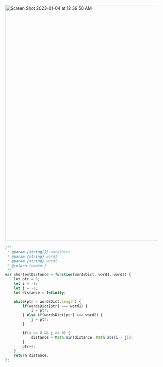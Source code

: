 <img width="776" alt="Screen Shot 2023-01-04 at 12 39 50 AM" src="https://user-images.githubusercontent.com/37787994/210498212-9cf40ba3-2fa5-4a07-b727-a5162fd8841c.png">


```js
/**
 * @param {string[]} wordsDict
 * @param {string} word1
 * @param {string} word2
 * @return {number}
 */
var shortestDistance = function(wordsDict, word1, word2) {
    let ptr = 0;
    let i = -1;
    let j = -1;
    let distance = Infinity;

    while(ptr < wordsDict.length) {
        if(wordsDict[ptr] === word1) {
            i = ptr;
        } else if(wordsDict[ptr] === word2) {
            j = ptr;
        }

        if(i >= 0 && j >= 0) {
            distance = Math.min(distance, Math.abs(i - j));
        }
        ptr++;
    }
    return distance;
};
```
